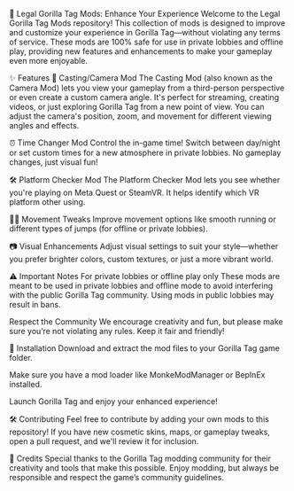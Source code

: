 🦍 Legal Gorilla Tag Mods: Enhance Your Experience
Welcome to the Legal Gorilla Tag Mods repository! This collection of mods is designed to improve and customize your experience in Gorilla Tag—without violating any terms of service. These mods are 100% safe for use in private lobbies and offline play, providing new features and enhancements to make your gameplay even more enjoyable.

✨ Features
🎥 Casting/Camera Mod
The Casting Mod (also known as the Camera Mod) lets you view your gameplay from a third-person perspective or even create a custom camera angle. It's perfect for streaming, creating videos, or just exploring Gorilla Tag from a new point of view. You can adjust the camera's position, zoom, and movement for different viewing angles and effects.

⏰ Time Changer Mod
Control the in-game time! Switch between day/night or set custom times for a new atmosphere in private lobbies. No gameplay changes, just visual fun!

🛠️ Platform Checker Mod
The Platform Checker Mod lets you see whether you're playing on Meta Quest or SteamVR. It helps identify which VR platform other using.

🏃‍♂️ Movement Tweaks
Improve movement options like smooth running or different types of jumps (for offline or private lobbies).

📷 Visual Enhancements
Adjust visual settings to suit your style—whether you prefer brighter colors, custom textures, or just a more vibrant world.

⚠️ Important Notes
For private lobbies or offline play only
These mods are meant to be used in private lobbies and offline mode to avoid interfering with the public Gorilla Tag community.
Using mods in public lobbies may result in bans.

Respect the Community
We encourage creativity and fun, but please make sure you’re not violating any rules. Keep it fair and friendly!

🚀 Installation
Download and extract the mod files to your Gorilla Tag game folder.

Make sure you have a mod loader like MonkeModManager or BepInEx installed.

Launch Gorilla Tag and enjoy your enhanced experience!

🛠️ Contributing
Feel free to contribute by adding your own mods to this repository! If you have new cosmetic skins, maps, or gameplay tweaks, open a pull request, and we'll review it for inclusion.

🙏 Credits
Special thanks to the Gorilla Tag modding community for their creativity and tools that make this possible. Enjoy modding, but always be responsible and respect the game’s community guidelines.

